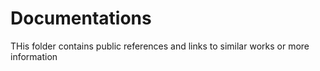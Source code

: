 # Documentations

THis folder contains public references and links to similar works or more information


